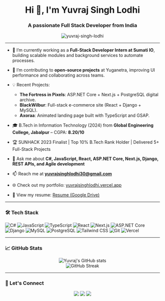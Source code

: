 <h1 align="center">Hi 👋, I'm Yuvraj Singh Lodhi</h1>
<h3 align="center">A passionate Full Stack Developer from India</h3>

<p align="center">
  <img src="https://komarev.com/ghpvc/?username=yuvraj-singh-lodhi&label=Profile%20views&color=0e75b6&style=flat" alt="yuvraj-singh-lodhi" />
</p>

---

- 🔭 I’m currently working as a **Full-Stack Developer Intern at Sumati IO**, building scalable modules and background services to automate processes.

- 🧠 I’m contributing to **open-source projects** at Yuganetra, improving UI performance and collaborating across teams.

- 💡 Recent Projects:
  - **The Fortress in Pixels**: ASP.NET Core + Next.js + PostgreSQL digital archive.
  - **BlackWilbur**: Full-stack e-commerce site (React + Django + MySQL).
  - **Axoraa**: Animated landing page built with TypeScript and GSAP.

- 🎓 B.Tech in Information Technology (2024) from **Global Engineering College, Jabalpur** – CGPA: **8.20/10**

- 🏆 SUNHACK 2023 Finalist | Top 10% B.Tech Rank Holder | Delivered 5+ Full-Stack Projects

- 💬 Ask me about **C#, JavaScript, React, ASP.NET Core, Next.js, Django, REST APIs, and Agile development**

- 📫 Reach me at **yuvrajsinghlodhi30@gmail.com**

- 🌐 Check out my portfolio: [yuvrajsinghlodhi.vercel.app](https://yuvrajsinghlodhi.vercel.app)

- 📄 View my resume: [Resume (Google Drive)](https://drive.google.com/file/d/16ayFHg_hIxdrE3QcwItdLaX1oJn6fxZy/view?usp=sharing)

---

### 🛠️ Tech Stack

![C#](https://img.shields.io/badge/-C%23-239120?style=flat&logo=c-sharp&logoColor=white)
![JavaScript](https://img.shields.io/badge/-JavaScript-F7DF1E?style=flat&logo=javascript&logoColor=black)
![TypeScript](https://img.shields.io/badge/-TypeScript-3178C6?style=flat&logo=typescript&logoColor=white)
![React](https://img.shields.io/badge/-React-61DAFB?style=flat&logo=react&logoColor=black)
![Next.js](https://img.shields.io/badge/-Next.js-000000?style=flat&logo=nextdotjs&logoColor=white)
![ASP.NET Core](https://img.shields.io/badge/-ASP.NET_Core-512BD4?style=flat&logo=dotnet&logoColor=white)
![Django](https://img.shields.io/badge/-Django-092E20?style=flat&logo=django&logoColor=white)
![MySQL](https://img.shields.io/badge/-MySQL-4479A1?style=flat&logo=mysql&logoColor=white)
![PostgreSQL](https://img.shields.io/badge/-PostgreSQL-336791?style=flat&logo=postgresql&logoColor=white)
![Tailwind CSS](https://img.shields.io/badge/-Tailwind_CSS-38B2AC?style=flat&logo=tailwind-css&logoColor=white)
![Git](https://img.shields.io/badge/-Git-F05032?style=flat&logo=git&logoColor=white)
![Vercel](https://img.shields.io/badge/-Vercel-000000?style=flat&logo=vercel&logoColor=white)

---

### 📈 GitHub Stats

<p align="center">
  <img src="https://github-readme-stats.vercel.app/api?username=yuvraj-singh-lodhi&show_icons=true&theme=github_dark" alt="Yuvraj's GitHub stats" />
  <br />
  <img src="https://github-readme-streak-stats.herokuapp.com/?user=yuvraj-singh-lodhi&theme=github-dark" alt="GitHub Streak" />
</p>

---

### 🔗 Let's Connect

<p align="center">
  <a href="mailto:yuvrajsinghlodhi30@gmail.com"><img src="https://img.shields.io/badge/-Email-D14836?style=flat&logo=gmail&logoColor=white" /></a>
  <a href="https://www.linkedin.com/in/yuvrajsinghlodhi"><img src="https://img.shields.io/badge/-LinkedIn-0077B5?style=flat&logo=linkedin&logoColor=white" /></a>
  <a href="https://github.com/yuvraj-singh-lodhi"><img src="https://img.shields.io/badge/-GitHub-181717?style=flat&logo=github&logoColor=white" /></a>
</p>
